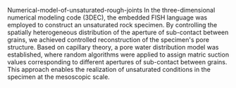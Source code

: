 Numerical-model-of-unsaturated-rough-joints
In the three-dimensional numerical modeling code (3DEC), the embedded FISH language was employed to construct an unsaturated rock specimen. By controlling the spatially heterogeneous distribution of the aperture of sub-contact between grains, we achieved controlled reconstruction of the specimen's pore structure. Based on capillary theory, a pore water distribution model was established, where random algorithms were applied to assign matric suction values corresponding to different apertures of sub-contact between grains. This approach enables the realization of unsaturated conditions in the specimen at the mesoscopic scale.
